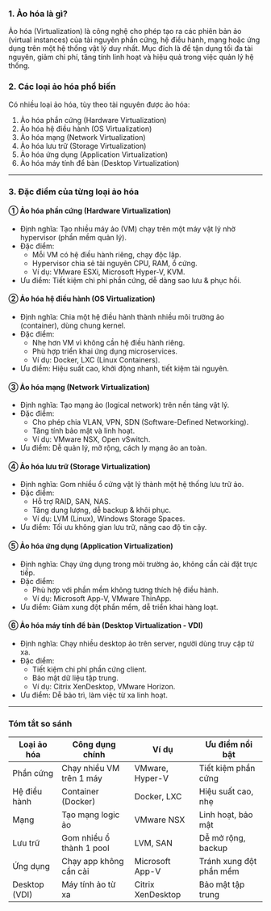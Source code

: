 ### 1. Ảo hóa là gì?  
Ảo hóa (Virtualization) là công nghệ cho phép tạo ra các phiên bản ảo (virtual instances) của tài nguyên phần cứng, hệ điều hành, mạng hoặc ứng dụng trên một hệ thống vật lý duy nhất. Mục đích là để tận dụng tối đa tài nguyên, giảm chi phí, tăng tính linh hoạt và hiệu quả trong việc quản lý hệ thống.  

### 2. Các loại ảo hóa phổ biến  
Có nhiều loại ảo hóa, tùy theo tài nguyên được ảo hóa:  

1. Ảo hóa phần cứng (Hardware Virtualization)  
2. Ảo hóa hệ điều hành (OS Virtualization)  
3. Ảo hóa mạng (Network Virtualization)  
4. Ảo hóa lưu trữ (Storage Virtualization)  
5. Ảo hóa ứng dụng (Application Virtualization)  
6. Ảo hóa máy tính để bàn (Desktop Virtualization)  

---

### 3. Đặc điểm của từng loại ảo hóa  

#### ① Ảo hóa phần cứng (Hardware Virtualization)  
- Định nghĩa: Tạo nhiều máy ảo (VM) chạy trên một máy vật lý nhờ hypervisor (phần mềm quản lý).  
- Đặc điểm:  
  - Mỗi VM có hệ điều hành riêng, chạy độc lập.  
  - Hypervisor chia sẻ tài nguyên CPU, RAM, ổ cứng.  
  - Ví dụ: VMware ESXi, Microsoft Hyper-V, KVM.  
- Ưu điểm: Tiết kiệm chi phí phần cứng, dễ dàng sao lưu & phục hồi.  

#### ② Ảo hóa hệ điều hành (OS Virtualization)  
- Định nghĩa: Chia một hệ điều hành thành nhiều môi trường ảo (container), dùng chung kernel.  
- Đặc điểm:  
  - Nhẹ hơn VM vì không cần hệ điều hành riêng.  
  - Phù hợp triển khai ứng dụng microservices.  
  - Ví dụ: Docker, LXC (Linux Containers).  
- Ưu điểm: Hiệu suất cao, khởi động nhanh, tiết kiệm tài nguyên.  

#### ③ Ảo hóa mạng (Network Virtualization)  
- Định nghĩa: Tạo mạng ảo (logical network) trên nền tảng vật lý.  
- Đặc điểm:  
  - Cho phép chia VLAN, VPN, SDN (Software-Defined Networking).  
  - Tăng tính bảo mật và linh hoạt.  
  - Ví dụ: VMware NSX, Open vSwitch.  
- Ưu điểm: Dễ quản lý, mở rộng, cách ly mạng ảo an toàn.  

#### ④ Ảo hóa lưu trữ (Storage Virtualization)  
- Định nghĩa: Gom nhiều ổ cứng vật lý thành một hệ thống lưu trữ ảo.  
- Đặc điểm:  
  - Hỗ trợ RAID, SAN, NAS.  
  - Tăng dung lượng, dễ backup & khôi phục.  
  - Ví dụ: LVM (Linux), Windows Storage Spaces.  
- Ưu điểm: Tối ưu không gian lưu trữ, nâng cao độ tin cậy.  

#### ⑤ Ảo hóa ứng dụng (Application Virtualization)  
- Định nghĩa: Chạy ứng dụng trong môi trường ảo, không cần cài đặt trực tiếp.  
- Đặc điểm:  
  - Phù hợp với phần mềm không tương thích hệ điều hành.  
  - Ví dụ: Microsoft App-V, VMware ThinApp.  
- Ưu điểm: Giảm xung đột phần mềm, dễ triển khai hàng loạt.  

#### ⑥ Ảo hóa máy tính để bàn (Desktop Virtualization - VDI)  
- Định nghĩa: Chạy nhiều desktop ảo trên server, người dùng truy cập từ xa.  
- Đặc điểm:  
  - Tiết kiệm chi phí phần cứng client.  
  - Bảo mật dữ liệu tập trung.  
  - Ví dụ: Citrix XenDesktop, VMware Horizon.  
- Ưu điểm: Dễ bảo trì, làm việc từ xa linh hoạt.  

---

### Tóm tắt so sánh  
| Loại ảo hóa       | Công dụng chính          | Ví dụ           | Ưu điểm nổi bật          |
|-------------------|-------------------------|----------------|-------------------------|
| Phần cứng        | Chạy nhiều VM trên 1 máy | VMware, Hyper-V | Tiết kiệm phần cứng      |
| Hệ điều hành     | Container (Docker)       | Docker, LXC     | Hiệu suất cao, nhẹ       |
| Mạng             | Tạo mạng logic ảo        | VMware NSX      | Linh hoạt, bảo mật       |
| Lưu trữ          | Gom nhiều ổ thành 1 pool | LVM, SAN        | Dễ mở rộng, backup       |
| Ứng dụng         | Chạy app không cần cài   | Microsoft App-V | Tránh xung đột phần mềm  |
| Desktop (VDI)    | Máy tính ảo từ xa        | Citrix XenDesktop | Bảo mật tập trung       |


